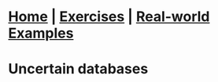 # **[Home](index.html) | [Exercises](exercises.html) | [Real-world Examples](examples.html)**  


# Uncertain databases